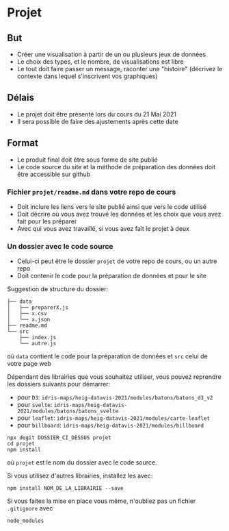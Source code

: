 # Projet

## But

- Créer une visualisation à partir de un ou plusieurs jeux de données
- Le choix des types, et le nombre, de visualisations est libre
- Le tout doit faire passer un message, raconter une "histoire" (décrivez le contexte dans lequel s'inscrivent vos graphiques)

## Délais

- Le projet doit être présenté lors du cours du 21 Mai 2021
- Il sera possible de faire des ajustements après cette date

## Format

- Le produit final doit être sous forme de site publié
- Le code source du site et la méthode de préparation des données doit être accessible sur github

### Fichier `projet/readme.md` dans votre repo de cours

- Doit inclure les liens vers le site publié ainsi que vers le code utilisé
- Doit décrire où vous avez trouvé les données et les choix que vous avez fait pour les préparer
- Avec qui vous avez travaillé, si vous avez fait le projet à deux

### Un dossier avec le code source

- Celui-ci peut être le dossier `projet` de votre repo de cours, ou un autre repo
- Doit contenir le code pour la préparation de données et pour le site

Suggestion de structure du dossier:

```
├── data
│   ├── preparerX.js
│   ├── x.csv
│   └── x.json
├── readme.md
└── src
    ├── index.js
    └── autre.js
```

où `data` contient le code pour la préparation de données et `src` celui de votre page web

Dépendant des librairies que vous souhaitez utiliser, vous pouvez reprendre les dossiers suivants pour démarrer:

* pour `D3`: `idris-maps/heig-datavis-2021/modules/batons/batons_d3_v2`
* pour `svelte`: `idris-maps/heig-datavis-2021/modules/batons/batons_svelte`
* pour `leaflet`: `idris-maps/heig-datavis-2021/modules/carte-leaflet`
* pour `billboard`: `idris-maps/heig-datavis-2021/modules/billboard`

```
npx degit DOSSIER_CI_DESSUS projet
cd projet
npm install
```

où `projet` est le nom du dossier avec le code source.

Si vous utilisez d'autres librairies, installez les avec:

```
npm install NOM_DE_LA_LIBRAIRIE --save
```

Si vous faites la mise en place vous même, n'oubliez pas un fichier `.gitignore` avec

```
node_modules
```


